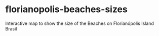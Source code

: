 # florianopolis-beaches-sizes
Interactive map to show the size of the Beaches on Florianópolis Island Brasil
